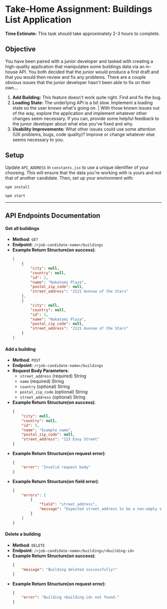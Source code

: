 # Take-Home Assignment: Buildings List Application

**Time Estimate:** This task should take approximately 2-3 hours to complete.

## Objective

You have been paired with a junior developer and tasked with creating a high-quality application that manipulates some buildings data via an in-house API. You both decided that the junior would produce a first draft and that you would then review and fix any problems. There are a couple obvious issues that the junior developer hasn't been able to fix on their own...

1. **Add Building:** This feature doesn't work quite right. Find and fix the bug.
1. **Loading State:** The underlying API is a bit slow. Implement a loading state so the user knows what's going on.
  | With those known issues out of the way, explore the application and implement whatever other changes seem necessary. If you can, provide some helpful feedback to the junior developer about what else you've fixed and why.
1. **Usability Improvements:** What other issues could use some attention (UX problems, bugs, code quality)? Improve or change whatever else seems necessary to you.


## Setup
Update `API_ADDRESS` in `constants.jsx` to use a unique identifier of your choosing. This will ensure that the data you're working with is yours and not that of another candidate. Then, set up your environment with:

```shell
npm install
```
```shell
npm start
```
---
## API Endpoints Documentation

#### Get all buildings
- __Method__: `GET`
- __Endpoint__: `/<job-candidate-name>/buildings`
- __Example Return Structure(on success)__:
    ```json
    [
        {
            "city": null,
            "country": null,
            "id": 2,
            "name": "Nakatomi Plaza",
            "postal_zip_code": null,
            "street_address": "2121 Avenue of the Stars"
        },
        {
            "city": null,
            "country": null,
            "id": 3,
            "name": "Nakatomi Plaza",
            "postal_zip_code": null,
            "street_address": "2121 Avenue of the Stars"
        }
    ]
    ```

#### Add a building
- __Method__: `POST`
- __Endpoint__: `/<job-candidate-name>/buildings`
- __Request Body Parameters__: 
    - `street_address` (required) String
    - `name` (required) String
    - `country` (optional) String
    - `postal_zip_code` (optional) String
    - `street_address` (optional) String
- __Example Return Structure(on success)__:
    ```json
    {
        "city": null,
        "country": null,
        "id": 5,
        "name": "Example name",
        "postal_zip_code": null,
        "street_address": "123 Easy Street"
    }
    ```
- __Example Return Structure(on request error)__:
    ```json
    {
        "error": "Invalid request body"
    }
    ```
- __Example Return Structure(on field error)__:
    ```json
    {
        "errors": [
            {
                "field": "street_address",
                "message": "Expected street_address to be a non-empty string, got "
            }
        ]
    }    
    ```

#### Delete a building
- __Method__: `DELETE`
- __Endpoint__: `/<job-candidate-name>/buildings/<building-id>`
- __Example Return Structure(on success)__:
    ```json
    {
        "message": "Building deleted successfully!"
    }
    ```
- __Example Return Structure(on request error)__:
    ```json
    {
        "error": "Building <building-id> not found."
    }
    ```

